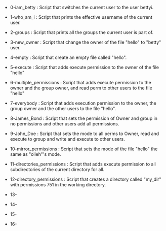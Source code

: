 - 0-iam_betty : Script that switches the current user to the user bettyi.

- 1-who_am_i : Script that prints the effective username of the current user.

- 2-groups : Script that prints all the groups the current user is part of.

- 3-new_owner : Script that change the owner of the file "hello" to "betty" user.

- 4-empty : Script that create an empty file called "hello".

- 5-execute : Script that adds execute permission to the owner of the file "hello"

- 6-multiple_permissions : Script that adds execute permission to the owner and the group owner, and read perm to other users to the file "hello"

- 7-everybody : Script that adds execution permission to the owner, the group owner and the other users to the file "hello".

- 8-James_Bond : Script that sets the permission of Owner and group in no permissions and other users add all permissions.

- 9-John_Doe : Script that sets the mode to all perms to Owner, read and execute to group and write and execute to other users.

- 10-mirror_permissions : Script that sets the mode of the file "hello" the same as "olleh"'s mode.

- 11-directories_permissions : Script that adds execute permission to all subdirectories of the current directory for all.

- 12-directory_permissions : Script that creates a directory called "my_dir" with permissions 751 in the working directory.

- 13-

- 14-

- 15-

- 16-
